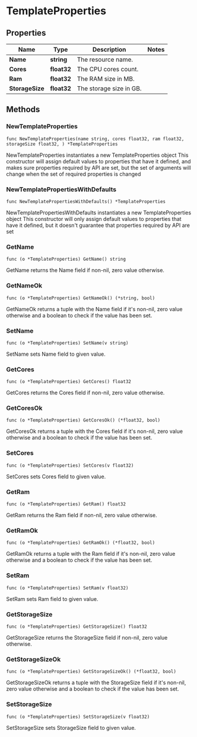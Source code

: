 # TemplateProperties

## Properties

|Name | Type | Description | Notes|
|------------ | ------------- | ------------- | -------------|
|**Name** | **string** | The resource name. | |
|**Cores** | **float32** | The CPU cores count. | |
|**Ram** | **float32** | The RAM size in MB. | |
|**StorageSize** | **float32** | The storage size in GB. | |

## Methods

### NewTemplateProperties

`func NewTemplateProperties(name string, cores float32, ram float32, storageSize float32, ) *TemplateProperties`

NewTemplateProperties instantiates a new TemplateProperties object
This constructor will assign default values to properties that have it defined,
and makes sure properties required by API are set, but the set of arguments
will change when the set of required properties is changed

### NewTemplatePropertiesWithDefaults

`func NewTemplatePropertiesWithDefaults() *TemplateProperties`

NewTemplatePropertiesWithDefaults instantiates a new TemplateProperties object
This constructor will only assign default values to properties that have it defined,
but it doesn't guarantee that properties required by API are set

### GetName

`func (o *TemplateProperties) GetName() string`

GetName returns the Name field if non-nil, zero value otherwise.

### GetNameOk

`func (o *TemplateProperties) GetNameOk() (*string, bool)`

GetNameOk returns a tuple with the Name field if it's non-nil, zero value otherwise
and a boolean to check if the value has been set.

### SetName

`func (o *TemplateProperties) SetName(v string)`

SetName sets Name field to given value.


### GetCores

`func (o *TemplateProperties) GetCores() float32`

GetCores returns the Cores field if non-nil, zero value otherwise.

### GetCoresOk

`func (o *TemplateProperties) GetCoresOk() (*float32, bool)`

GetCoresOk returns a tuple with the Cores field if it's non-nil, zero value otherwise
and a boolean to check if the value has been set.

### SetCores

`func (o *TemplateProperties) SetCores(v float32)`

SetCores sets Cores field to given value.


### GetRam

`func (o *TemplateProperties) GetRam() float32`

GetRam returns the Ram field if non-nil, zero value otherwise.

### GetRamOk

`func (o *TemplateProperties) GetRamOk() (*float32, bool)`

GetRamOk returns a tuple with the Ram field if it's non-nil, zero value otherwise
and a boolean to check if the value has been set.

### SetRam

`func (o *TemplateProperties) SetRam(v float32)`

SetRam sets Ram field to given value.


### GetStorageSize

`func (o *TemplateProperties) GetStorageSize() float32`

GetStorageSize returns the StorageSize field if non-nil, zero value otherwise.

### GetStorageSizeOk

`func (o *TemplateProperties) GetStorageSizeOk() (*float32, bool)`

GetStorageSizeOk returns a tuple with the StorageSize field if it's non-nil, zero value otherwise
and a boolean to check if the value has been set.

### SetStorageSize

`func (o *TemplateProperties) SetStorageSize(v float32)`

SetStorageSize sets StorageSize field to given value.




